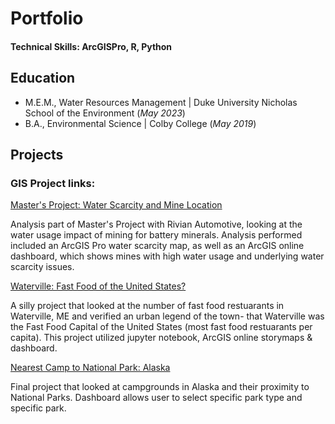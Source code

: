 # Portfolio

#### Technical Skills: ArcGISPro, R, Python

## Education						       		
- M.E.M., Water Resources Management	| Duke University Nicholas School of the Environment (_May 2023_)	 			        		
- B.A., Environmental Science | Colby College (_May 2019_)

## Projects
### GIS Project links:

[Master's Project: Water Scarcity and Mine Location](https://dukeuniv.maps.arcgis.com/apps/dashboards/47a5c479b8854bda9d2bb817986ae758)

Analysis part of Master's Project with Rivian Automotive, looking at the water usage impact of mining for battery minerals. Analysis performed included an ArcGIS Pro water scarcity map, as well as an ArcGIS online dashboard, which shows mines with high water usage and underlying water scarcity issues.

[Waterville: Fast Food of the United States?](https://storymaps.arcgis.com/stories/8902d7ea4fd34bf3b7079dd8e9df9931)

A silly project that looked at the number of fast food restuarants in Waterville, ME and verified an urban legend of the town- that Waterville was the Fast Food Capital of the United States (most fast food restuarants per capita). This project utilized jupyter notebook, ArcGIS online storymaps & dashboard.

[Nearest Camp to National Park: Alaska](https://dukeuniv.maps.arcgis.com/apps/dashboards/27fd8beb14944ad7afc02bdbb27d1110)

Final project that looked at campgrounds in Alaska and their proximity to National Parks. Dashboard allows user to select specific park type and specific park.
